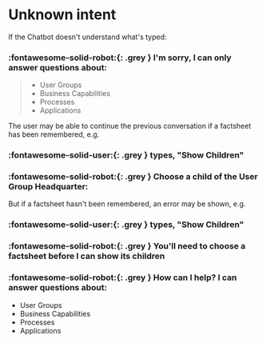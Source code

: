 # Unknown intent

If the Chatbot doesn't understand what's typed: 

### :fontawesome-solid-robot:{: .grey } I'm sorry, I can only answer questions about:

>- User Groups
>- Business Capabilities
>- Processes
>- Applications

The user may be able to continue the previous conversation if a factsheet has been remembered, e.g. 

### :fontawesome-solid-user:{: .grey } types, "Show Children"

### :fontawesome-solid-robot:{: .grey } Choose a child of the User Group Headquarter:


But if a factsheet hasn't been remembered, an error may be shown, e.g.

### :fontawesome-solid-user:{: .grey } types, "Show Children"

### :fontawesome-solid-robot:{: .grey } You'll need to choose a factsheet before I can show its children


### :fontawesome-solid-robot:{: .grey } How can I help? I can answer questions about:

- User Groups
- Business Capabilities
- Processes
- Applications
